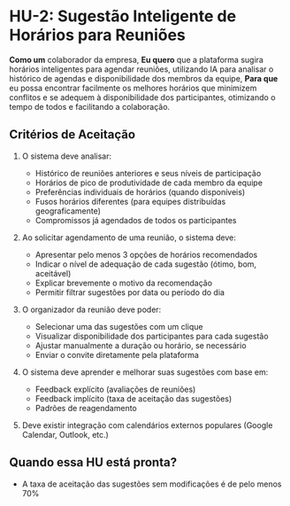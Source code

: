 # HU-2: Sugestão Inteligente de Horários para Reuniões

**Como um** colaborador da empresa,
**Eu quero** que a plataforma sugira horários inteligentes para agendar reuniões, utilizando IA para analisar o histórico de agendas e disponibilidade dos membros da equipe,
**Para que** eu possa encontrar facilmente os melhores horários que minimizem conflitos e se adequem à disponibilidade dos participantes, otimizando o tempo de todos e facilitando a colaboração.

## Critérios de Aceitação

1. O sistema deve analisar:
   - Histórico de reuniões anteriores e seus níveis de participação
   - Horários de pico de produtividade de cada membro da equipe
   - Preferências individuais de horários (quando disponíveis)
   - Fusos horários diferentes (para equipes distribuídas geograficamente)
   - Compromissos já agendados de todos os participantes

2. Ao solicitar agendamento de uma reunião, o sistema deve:
   - Apresentar pelo menos 3 opções de horários recomendados
   - Indicar o nível de adequação de cada sugestão (ótimo, bom, aceitável)
   - Explicar brevemente o motivo da recomendação
   - Permitir filtrar sugestões por data ou período do dia

3. O organizador da reunião deve poder:
   - Selecionar uma das sugestões com um clique
   - Visualizar disponibilidade dos participantes para cada sugestão
   - Ajustar manualmente a duração ou horário, se necessário
   - Enviar o convite diretamente pela plataforma

4. O sistema deve aprender e melhorar suas sugestões com base em:
   - Feedback explícito (avaliações de reuniões)
   - Feedback implícito (taxa de aceitação das sugestões)
   - Padrões de reagendamento

5. Deve existir integração com calendários externos populares (Google Calendar, Outlook, etc.)

## Quando essa HU está pronta?

- A taxa de aceitação das sugestões sem modificações é de pelo menos 70%
